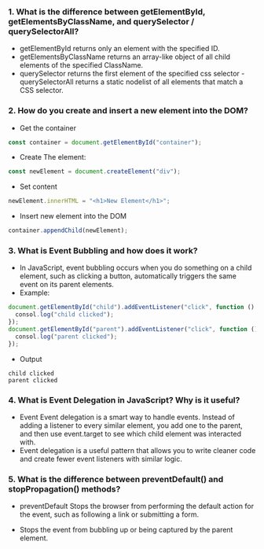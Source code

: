 ### 1. What is the difference between getElementById, getElementsByClassName, and querySelector / querySelectorAll?

- getElementById returns only an element with the specified ID.
- getElementsByClassName returns an array-like object of all child elements of the specified ClassName.
- querySelector returns the first element of the specified css selector
  -querySelectorAll returns a static nodelist of all elements that match a CSS selector.

### 2. How do you create and insert a new element into the DOM?

- Get the container

```js
const container = document.getElementById("container");
```

- Create The element:

```js
const newElement = document.createElement("div");
```

- Set content

```js
newElement.innerHTML = "<h1>New Element</h1>";
```

- Insert new element into the DOM

```js
container.appendChild(newElement);
```

### 3. What is Event Bubbling and how does it work?

- In JavaScript, event bubbling occurs when you do something on a child element, such as clicking a button, automatically triggers the same event on its parent elements.
- Example:

```js
document.getElementById("child").addEventListener("click", function () {
  consol.log("child clicked");
}); 
document.getElementById("parent").addEventListener("click", function () {
  consol.log("parent clicked");
});
```
- Output
```consol
child clicked
parent clicked
```

### 4. What is Event Delegation in JavaScript? Why is it useful?
- Event Event delegation is a smart way to handle events. Instead of adding a listener to every similar element, you add one to the parent, and then use event.target to see which child element was interacted with.
- Event delegation is a useful pattern that allows you to write cleaner code and create fewer event listeners with similar logic.


### 5. What is the difference between preventDefault() and stopPropagation() methods?

- preventDefault Stops the browser from performing the default action for the event, such as following a link or submitting a form.

- Stops the event from bubbling up or being captured by the parent element.
